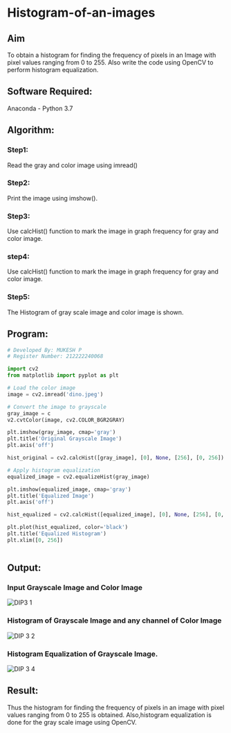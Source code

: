 # Histogram-of-an-images
## Aim
To obtain a histogram for finding the frequency of pixels in an Image with pixel values ranging from 0 to 255. Also write the code using OpenCV to perform histogram equalization.

## Software Required:
Anaconda - Python 3.7

## Algorithm:
### Step1:
Read the gray and color image using imread()

### Step2:
Print the image using imshow().



### Step3:
Use calcHist() function to mark the image in graph frequency for gray and color image.

### step4:
Use calcHist() function to mark the image in graph frequency for gray and color image.

### Step5:
The Histogram of gray scale image and color image is shown.


## Program:
```python
# Developed By: MUKESH P
# Register Number: 212222240068

import cv2
from matplotlib import pyplot as plt

# Load the color image
image = cv2.imread('dino.jpeg')

# Convert the image to grayscale
gray_image = c
v2.cvtColor(image, cv2.COLOR_BGR2GRAY)

plt.imshow(gray_image, cmap='gray')
plt.title('Original Grayscale Image')
plt.axis('off')

hist_original = cv2.calcHist([gray_image], [0], None, [256], [0, 256])

# Apply histogram equalization
equalized_image = cv2.equalizeHist(gray_image)

plt.imshow(equalized_image, cmap='gray')
plt.title('Equalized Image')
plt.axis('off')

hist_equalized = cv2.calcHist([equalized_image], [0], None, [256], [0, 256])

plt.plot(hist_equalized, color='black')
plt.title('Equalized Histogram')
plt.xlim([0, 256])



```
## Output:
### Input Grayscale Image and Color Image
![DIP3 1](https://github.com/user-attachments/assets/9711f2f6-1f57-49dc-b5e9-1f658af07e9a)


### Histogram of Grayscale Image and any channel of Color Image
![DIP 3 2](https://github.com/user-attachments/assets/f3d9cc45-ac31-4e23-abe3-73abef74a10b)



### Histogram Equalization of Grayscale Image.
![DIP 3 4](https://github.com/user-attachments/assets/fdc6935b-232f-4518-9f1e-2cb4ac3b4dbe)





## Result: 
Thus the histogram for finding the frequency of pixels in an image with pixel values ranging from 0 to 255 is obtained. Also,histogram equalization is done for the gray scale image using OpenCV.
